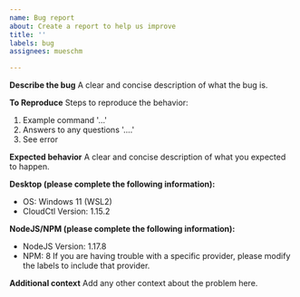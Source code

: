 ```yaml
---
name: Bug report
about: Create a report to help us improve
title: ''
labels: bug
assignees: mueschm

---
```


**Describe the bug**
A clear and concise description of what the bug is.

**To Reproduce**
Steps to reproduce the behavior:
1. Example command  '...'
2. Answers to any questions '....'
3. See error

**Expected behavior**
A clear and concise description of what you expected to happen.

**Desktop (please complete the following information):**
 - OS: Windows 11 (WSL2)
 - CloudCtl Version: 1.15.2

**NodeJS/NPM (please complete the following information):**
 - NodeJS Version: 1.17.8
 - NPM: 8
If you are having trouble with a specific provider, please modify the labels to include that provider.

**Additional context**
Add any other context about the problem here.

